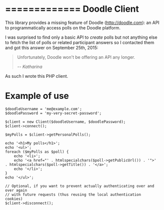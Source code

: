=============
Doodle Client
=============

This library provides a missing feature of Doodle (http://doodle.com): an API to programmatically access polls on the
Doodle platform.

I was surprised to find only a basic API to *create* polls but not anything else to fetch the list of polls or related
participant answers so I contacted them and got this answer on September 25th, 2015:

> Unfortunately, Doodle won't be offering an API any longer.
>
> -- <cite>Katharina</cite>

As such I wrote this PHP client.


Example of use
==============

```
$doodleUsername = 'me@example.com';
$doodlePassword = 'my-very-secret-password';

$client = new Client($doodleUsername, $doodlePassword);
$client->connect();

$myPolls = $client->getPersonalPolls();

echo '<h1>My polls</h1>';
echo '<ul>';
foreach ($myPolls as $poll) {
    echo '<li>';
    echo '<a href="' . htmlspecialchars($poll->getPublicUrl()) . '">' . htmlspecialchars($poll->getTitle()) . '</a>';
    echo '</li>';
}
echo '</ul>';

// Optional, if you want to prevent actually authenticating over and over again
// with future requests (thus reusing the local authentication cookies)
$client->disconnect();
```
